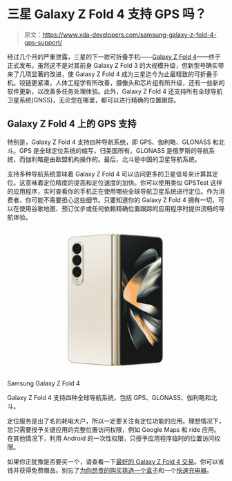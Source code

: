 # 三星 Galaxy Z Fold 4 支持 GPS 吗？

> 原文：<https://www.xda-developers.com/samsung-galaxy-z-fold-4-gps-support/>

经过几个月的严重泄露，三星的下一款可折叠手机——[Galaxy Z Fold 4](https://www.xda-developers.com/samsung-galaxy-z-fold-4-launch/)——终于正式发布。虽然这不是对其前身 Galaxy Z Fold 3 的大规模升级，但新型号确实带来了几项显著的改进，使 Galaxy Z Fold 4 成为三星迄今为止最精致的可折叠手机。铰链更紧凑，人体工程学有所改善，摄像头和芯片组有所升级，还有一些新的软件更新，以改善多任务处理体验。此外，Galaxy Z Fold 4 还支持所有全球导航卫星系统(GNSS)，无论您在哪里，都可以进行精确的位置跟踪。

## Galaxy Z Fold 4 上的 GPS 支持

特别是，Galaxy Z Fold 4 支持四种导航系统，即 GPS、伽利略、GLONASS 和北斗。GPS 是全球定位系统的缩写，归美国所有。GLONASS 是俄罗斯的导航系统，而伽利略是由欧盟机构操作的。最后，北斗是中国的卫星导航系统。

支持多种导航系统意味着 Galaxy Z Fold 4 可以访问更多的卫星信号来计算其定位。这意味着定位精度的提高和定位速度的加快。你可以使用类似 GPSTest 这样的应用程序，实时查看你的手机正在使用哪些全球导航卫星系统进行定位。作为消费者，你可能不需要担心这些细节。只要知道你的 Galaxy Z Fold 4 拥有一切，可以在使用谷歌地图、预订优步或任何依赖精确位置跟踪的应用程序时提供流畅的导航体验。

 <picture>![The Galaxy Z Fold 4 is available to buy from Samsung. Through its website, you get access to a fourth, exclusive color and an optional discount through an eligible trade-in.](img/7aac5f1bea6abcb9d3e6054d147a2ca9.png)</picture> 

Samsung Galaxy Z Fold 4

Galaxy Z Fold 4 支持四种全球导航系统，包括 GPS、GLONASS、伽利略和北斗。

定位服务是出了名的耗电大户，所以一定要关注有定位功能的应用。理想情况下，您只需要授予关键应用的完整位置访问权限，例如 Google Maps 和 ride 应用。在其他情况下，利用 Android 的一次性权限，只授予应用程序临时的位置访问权限。

如果你正犹豫是否要买一个，请查看一下[最好的 Galaxy Z Fold 4 交易](https://www.xda-developers.com/best-samsung-galaxy-z-fold-4-deals/)。你可以省钱并获得免费赠品。别忘了[为你昂贵的购买挑选一个盒子](https://www.xda-developers.com/best-samsung-galaxy-z-fold-4-cases/)和一个[快速充电器](https://www.xda-developers.com/best-samsung-galaxy-z-fold-4-chargers/)。